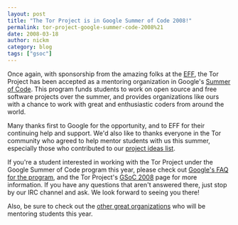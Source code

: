 ```yaml
---
layout: post
title: "The Tor Project is in Google Summer of Code 2008!"
permalink: tor-project-google-summer-code-2008%21
date: 2008-03-18
author: nickm
category: blog
tags: ["gsoc"]
---
```


Once again, with sponsorship from the amazing folks at the [EFF](https://www.eff.org/), the Tor Project has been accepted as a mentoring organization in Google's [Summer of Code](http://code.google.com/soc/2008/). This program funds students to work on open source and free software projects over the summer, and provides organizations like ours with a chance to work with great and enthusiastic coders from around the world.

Many thanks first to Google for the opportunity, and to EFF for their continuing help and support. We'd also like to thanks everyone in the Tor community who agreed to help mentor students with us this summer, especially those who contributed to our [project ideas list](https://www.torproject.org/volunteer.html#Projects).

If you're a student interested in working with the Tor Project under the Google Summer of Code program this year, please check out [Google's FAQ for the program](http://code.google.com/opensource/gsoc/2008/faqs.html), and the Tor Project's [GSoC 2008](https://torproject.org/gsoc.html) page for more information. If you have any questions that aren't answered there, just stop by our IRC channel and ask. We look forward to seeing you there!

Also, be sure to check out the [other great organizations](http://code.google.com/soc/2008/) who will be mentoring students this year.

